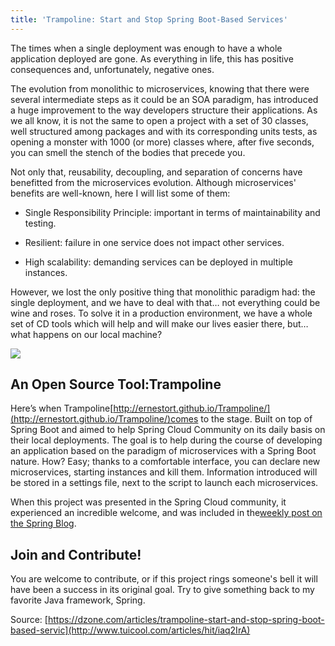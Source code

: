 ```yaml
---
title: 'Trampoline: Start and Stop Spring Boot-Based Services'
---
```


The times when a single deployment was enough to have a whole application deployed are gone. As everything in life, this has positive consequences and, unfortunately, negative ones.

The evolution from monolithic to microservices, knowing that there were several intermediate steps as it could be an SOA paradigm, has introduced a huge improvement to the way developers structure their applications. As we all know, it is not the same to open a project with a set of 30 classes, well structured among packages and with its corresponding units tests, as opening a monster with 1000 \(or more\) classes where, after five seconds, you can smell the stench of the bodies that precede you.

Not only that, reusability, decoupling, and separation of concerns have benefitted from the microservices evolution. Although microservices' benefits are well-known, here I will list some of them:

* Single Responsibility Principle: important in terms of maintainability and testing.

* Resilient: failure in one service does not impact other services.

* High scalability: demanding services can be deployed in multiple instances.

However, we lost the only positive thing that monolithic paradigm had: the single deployment, and we have to deal with that… not everything could be wine and roses. To solve it in a production environment, we have a whole set of CD tools which will help and will make our lives easier there, but… what happens on our local machine?

![](http://img2.tuicool.com/UjiMNnJ.png!web)

## An Open Source Tool:Trampoline

Here’s when Trampoline[http://ernestort.github.io/Trampoline/](http://ernestort.github.io/Trampoline/)comes to the stage. Built on top of Spring Boot and aimed to help Spring Cloud Community on its daily basis on their local deployments. The goal is to help during the course of developing an application based on the paradigm of microservices with a Spring Boot nature. How? Easy; thanks to a comfortable interface, you can declare new microservices, starting instances and kill them. Information introduced will be stored in a settings file, next to the script to launch each microservices.

When this project was presented in the Spring Cloud community, it experienced an incredible welcome, and was included in the[weekly post on the Spring Blog](https://spring.io/blog/2017/07/18/this-week-in-spring-july-18th-2017).

## Join and Contribute!

You are welcome to contribute, or if this project rings someone's bell it will have been a success in its original goal. Try to give something back to my favorite Java framework, Spring.



Source: [https://dzone.com/articles/trampoline-start-and-stop-spring-boot-based-servic](http://www.tuicool.com/articles/hit/iaq2IrA)

